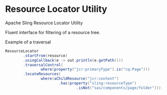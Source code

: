 # Resource Locator Utility
Apache Sling Resource Locator Utility

Fluent interface for filtering of a resource tree.

Example of a traversal

```java
ResourceLocator
		.startFrom(resource)
		.usingCallback(e -> out.println(e.getPath()))
		.traversalControl(
				where(property("jcr:primaryType").is("cq:Page")))
		.locateResources(
				where(aChildResource("jcr:content")
						.has(property("sling:resourceType")
								.isNot("sas/components/page/folder"))));
```

